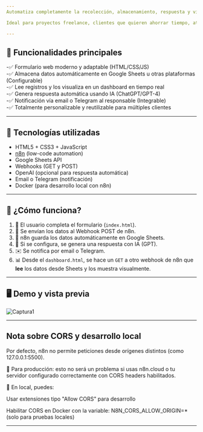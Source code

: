 ```yaml
---
Automatiza completamente la recolección, almacenamiento, respuesta y visualización de datos desde formularios web utilizando [n8n](https://n8n.io/), Google Sheets y OpenAI.

Ideal para proyectos freelance, clientes que quieren ahorrar tiempo, atención al cliente inteligente, y negocios que buscan una solución económica pero poderosa sin pagar plataformas externas.

---
```


## 🌟 Funcionalidades principales

-✅ Formulario web moderno y adaptable (HTML/CSS/JS)  
-✅ Almacena datos automáticamente en Google Sheets u otras plataformas (Configurable)  
-✅ Lee registros y los visualiza en un dashboard en tiempo real  
-✅ Genera respuesta automática usando IA (ChatGPT/GPT-4)  
-✅ Notificación vía email o Telegram al responsable (Integrable)  
-✅ Totalmente personalizable y reutilizable para múltiples clientes

---

## 🧩 Tecnologías utilizadas

- HTML5 + CSS3 + JavaScript
- [n8n](https://n8n.io/) (low-code automation)
- Google Sheets API
- Webhooks (GET y POST)
- OpenAI (opcional para respuesta automática)
- Email o Telegram (notificación)
- Docker (para desarrollo local con n8n)

---

## 📌 ¿Cómo funciona?

1. 🧾 El usuario completa el formulario (`index.html`).
2. 🔗 Se envían los datos al Webhook POST de n8n.
3. 📄 n8n guarda los datos automáticamente en Google Sheets.
4. 🧠 Si se configura, se genera una respuesta con IA (GPT).
5. ✉️ Se notifica por email o Telegram.
6. 📊 Desde el `dashboard.html`, se hace un `GET` a otro webhook de n8n que **lee** los datos desde Sheets y los muestra visualmente.

---

## 🖥️ Demo y vista previa
![Captura1](https://github.com/user-attachments/assets/2d5d07f9-4dac-43ab-9b8b-c0be350e6d2c)


---
Nota sobre CORS y desarrollo local
---
Por defecto, n8n no permite peticiones desde orígenes distintos (como 127.0.0.1:5500).

🔐 Para producción: esto no será un problema si usas n8n.cloud o tu servidor configurado correctamente con CORS headers habilitados.

🔧 En local, puedes:

Usar extensiones tipo "Allow CORS" para desarrollo

Habilitar CORS en Docker con la variable:
N8N_CORS_ALLOW_ORIGIN=* (solo para pruebas locales)

---
